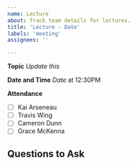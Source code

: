 ```yaml
---
name: Lecture
about: Track team details for lectures.
title: 'Lecture - Date'
labels: 'meeting'
assignees: ''

---
```


**Topic**
_Update this_

**Date and Time**
_Date_ at 12:30PM

**Attendance**

- [ ] Kai Arseneau
- [ ] Travis Wing
- [ ] Cameron Dunn
- [ ] Grace McKenna

**Questions to Ask**
-